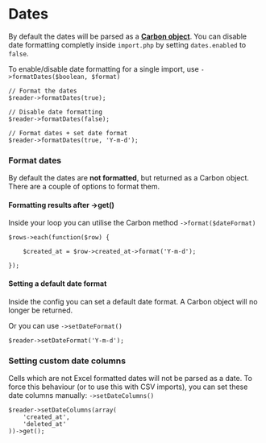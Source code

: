 # Dates

By default the dates will be parsed as a **[Carbon object](https://github.com/briannesbitt/Carbon)**. You can disable date formatting completly inside `import.php` by setting `dates.enabled` to `false`.

To enable/disable date formatting for a single import, use `->formatDates($boolean, $format)`

    // Format the dates
    $reader->formatDates(true);

    // Disable date formatting
    $reader->formatDates(false);

    // Format dates + set date format
    $reader->formatDates(true, 'Y-m-d');

### Format dates

By default the dates are **not formatted**, but returned as a Carbon object. There are a couple of options to format them.

#### Formatting results after ->get()

Inside your loop you can utilise the Carbon method `->format($dateFormat)`

    $rows->each(function($row) {

        $created_at = $row->created_at->format('Y-m-d');

    });

#### Setting a default date format

Inside the config you can set a default date format. A Carbon object will no longer be returned.

Or you can use `->setDateFormat()`

    $reader->setDateFormat('Y-m-d');

### Setting custom date columns

Cells which are not Excel formatted dates will not be parsed as a date. To force this behaviour (or to use this with CSV imports), you can set these date columns manually: `->setDateColumns()`

    $reader->setDateColumns(array(
        'created_at',
        'deleted_at'
    ))->get();
